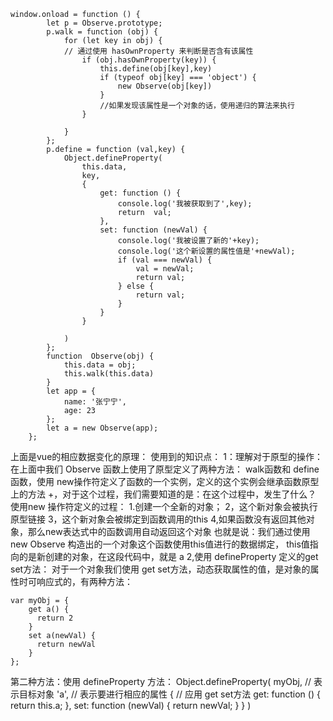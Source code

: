 ```
window.onload = function () {
        let p = Observe.prototype;
        p.walk = function (obj) {
            for (let key in obj) {
            // 通过使用 hasOwnProperty 来判断是否含有该属性
                if (obj.hasOwnProperty(key)) {
                    this.define(obj[key],key)
                    if (typeof obj[key] === 'object') {
                        new Observe(obj[key])
                    }
                    //如果发现该属性是一个对象的话，使用递归的算法来执行
                }
                
            }
        };
        p.define = function (val,key) {
            Object.defineProperty(
                this.data,
                key,
                {
                    get: function () {
                        console.log('我被获取到了',key);
                        return  val;
                    },
                    set: function (newVal) {
                        console.log('我被设置了新的'+key);
                        console.log('这个新设置的属性值是'+newVal);
                        if (val === newVal) {
                            val = newVal;
                            return val;
                        } else {
                            return val;
                        }
                    }
                }

            )
        };
        function  Observe(obj) {
            this.data = obj;
            this.walk(this.data)
        }
        let app = {
            name: '张宁宁',
            age: 23
        };
        let a = new Observe(app);
    };
```
上面是vue的相应数据变化的原理：
使用到的知识点：
1：理解对于原型的操作：
在上面中我们 Observe 函数上使用了原型定义了两种方法： walk函数和 define 函数，使用 new操作符定义了函数的一个实例，定义的这个实例会继承函数原型上的方法
+，对于这个过程，我们需要知道的是：在这个过程中，发生了什么？
使用new 操作符定义的过程：
1.创建一个全新的对象；
2，这个新对象会被执行原型链接
3，这个新对象会被绑定到函数调用的this
4,如果函数没有返回其他对象，那么new表达式中的函数调用自动返回这个对象
也就是说：我们通过使用 new Observe 构造出的一个对象这个函数使用this值进行的数据绑定， this值指向的是新创建的对象，在这段代码中，就是 a
2,使用 defineProperty 定义的get set方法：
对于一个对象我们使用 get set方法，动态获取属性的值，是对象的属性时可响应式的，有两种方法：
```
var myObj = {
    get a() {
      return 2
    }
    set a(newVal) {
      return newVal
    }
};

```
第二种方法：使用 defineProperty 方法：
Object.defineProperty(
  myObj, // 表示目标对象
  'a', // 表示要进行相应的属性
  { // 应用 get set方法
    get: function () {
      return this.a;
    },
    set: function (newVal) {
      return newVal;
    }
  }
)
    

